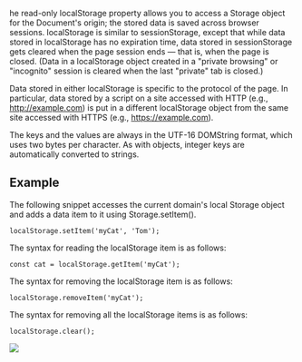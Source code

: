 he read-only localStorage property allows you to access a Storage object for the Document's origin;
the stored data is saved across browser sessions. localStorage is similar to sessionStorage, except 
that while data stored in localStorage has no expiration time, data stored in sessionStorage gets 
cleared when the page session ends — that is, when the page is closed. (Data in a localStorage object
created in a "private browsing" or "incognito" session is cleared when the last "private" tab is closed.)

Data stored in either localStorage is specific to the protocol of the page. In particular, data stored 
by a script on a site accessed with HTTP (e.g., http://example.com) is put in a different localStorage
object from the same site accessed with HTTPS (e.g., https://example.com).

The keys and the values are always in the UTF-16 DOMString format, which uses two bytes per character.
As with objects, integer keys are automatically converted to strings.

## Example

The following snippet accesses the current domain's local Storage object and adds a data item to it using Storage.setItem().

```localStorage.setItem('myCat', 'Tom');```

The syntax for reading the localStorage item is as follows:

```const cat = localStorage.getItem('myCat');```

The syntax for removing the localStorage item is as follows:

```localStorage.removeItem('myCat');```

The syntax for removing all the localStorage items is as follows:

```localStorage.clear();```

![](https://res.cloudinary.com/de4rvmslk/image/upload/f_auto,q_auto,w_1440/LocalStorage-cover_photo.png)

